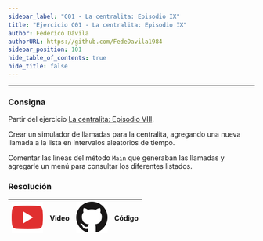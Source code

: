 ```yaml
---
sidebar_label: "C01 - La centralita: Episodio IX"
title: "Ejercicio C01 - La centralita: Episodio IX"
author: Federico Dávila
authorURL: https://github.com/FedeDavila1984
sidebar_position: 101
hide_table_of_contents: true
hide_title: false
---
```

---
### Consigna
Partir del ejercicio [La centralita: Episodio VIII](../../17-databases/Ejercicios/C01-la-centralita-episodio-VIII.md).

Crear un simulador de llamadas para la centralita, agregando una nueva llamada a la lista en intervalos aleatorios de tiempo. 

Comentar las líneas del método `Main` que generaban las llamadas y agregarle un menú para consultar los diferentes listados.

### Resolución
| ![img](/base/youtube.svg) | Video | ![img](/base/github.svg) | Código |
| :-----------------------: | :---: | :----------------------: | :----: |
